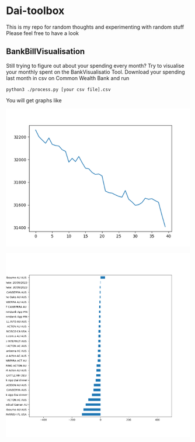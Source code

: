 # Dai-toolbox
This is my repo for random thoughts and experimenting with random stuff
Please feel free to have a look
## BankBillVisualisation
Still trying to figure out about your spending every month? Try to visualise your monthly spent on the BankVisualisatio Tool.
Download your spending last month in csv on Common Wealth Bank and run
```
python3 ./process.py [your csv file].csv
```
You will get graphs like

![Line Plot](img/BalanceLine.png)

![grouped sum](img/grouped_sum.png)

